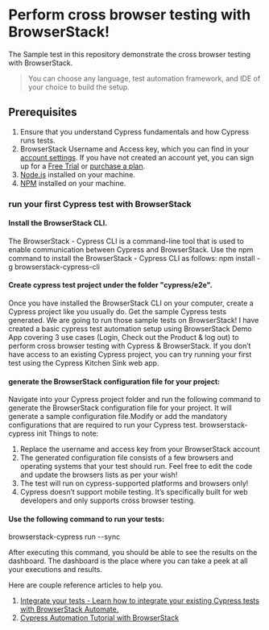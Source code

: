 # Perform cross browser testing with BrowserStack!  

The Sample test in this repository demonstrate the cross browser testing with BrowserStack.

>You can choose any language, test automation framework, and IDE of your choice to build the setup. 

## Prerequisites 
1. Ensure that you understand Cypress fundamentals and how Cypress runs tests.
2. BrowserStack Username and Access key, which you can find in your [account settings](https://www.browserstack.com/accounts/settings). If you have not created an account yet, you can sign up for a [Free Trial](https://www.browserstack.com/automate) or [purchase a plan](https://www.browserstack.com/accounts/settings).
3. [Node.js](https://nodejs.org/en/download/) installed on your machine.
5. [NPM](https://docs.npmjs.com/) installed on your machine.

### run your first Cypress test with BrowserStack
#### Install the BrowserStack CLI. 
The BrowserStack - Cypress CLI is a command-line tool that is used to enable communication between Cypress and BrowserStack. Use the npm command to install the BrowserStack - Cypress CLI as follows:
npm install -g browserstack-cypress-cli
#### Create cypress test project under the folder "cypress/e2e". 
Once you have installed the BrowserStack CLI on your computer, create a Cypress project like you usually do. Get the sample Cypress tests generated. We are going to run those sample tests on BrowserStack! I have created a basic cypress test automation setup using BrowserStack Demo App covering 3 use cases (Login, Check out the Product & log out) to perform cross browser testing with Cypress & BrowserStack. 
If you don’t have access to an existing Cypress project, you can try running your first test using the Cypress Kitchen Sink web app.
#### generate the BrowserStack configuration file for your project:
Navigate into your Cypress project folder and run the following command to generate the BrowserStack configuration file for your project. It will generate a sample configuration file.Modify or add the mandatory configurations that are required to run your Cypress test.
browserstack-cypress init
Things to note:
1. Replace the username and access key from your BrowserStack account
2. The generated configuration file consists of a few browsers and operating systems that your test should run. Feel free to edit the code and update the browsers lists as per your wish! 
3. The test will run on cypress-supported platforms and browsers only!
4. Cypress doesn’t support mobile testing. It’s specifically built for web developers and only supports cross browser testing. 

#### Use the following command to run your tests:
browserstack-cypress run --sync

After executing this command, you should be able to see the results on the dashboard. The dashboard is the place where you can take a peek at all your executions and results.

Here are couple reference articles to help you. 
1. [Integrate your tests - Learn how to integrate your existing Cypress tests with BrowserStack Automate.](https://www.browserstack.com/docs/automate/cypress/integrate-your-test)
2. [Cypress Automation Tutorial with BrowserStack ](https://www.browserstack.com/guide/cypress-automation-tutorial) 













